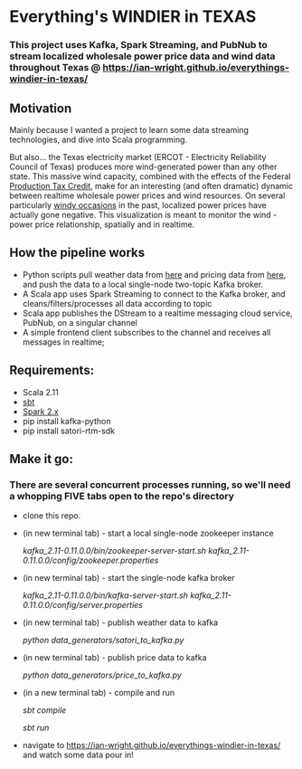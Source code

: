 # Everything's WINDIER in TEXAS
### This project uses Kafka, Spark Streaming, and PubNub to stream localized wholesale power price data and wind data throughout Texas @ https://ian-wright.github.io/everythings-windier-in-texas/ 

## Motivation
Mainly because I wanted a project to learn some data streaming technologies, and dive into Scala programming. 

But also... the Texas electricity market (ERCOT - Electricity Reliability Council of Texas) produces more wind-generated power than any other state. This massive wind capacity, combined with the effects of the Federal [Production Tax Credit](https://energy.gov/savings/renewable-electricity-production-tax-credit-ptc), make for an interesting (and often dramatic) dynamic between realtime wholesale power prices and wind resources. On several particularly [windy occasions](https://cleantechnica.com/2015/10/01/texas-electricity-prices-going-negative/) in the past, localized power prices have actually gone negative. This visualization is meant to monitor the wind - power price relationship, spatially and in realtime.

## How the pipeline works
+ Python scripts pull weather data from [here](https://www.satori.com/channels/METAR-AWC-US) and pricing data from [here](http://www.ercot.com/content/cdr/contours/rtmLmp.html), and push the data to a local single-node two-topic Kafka broker.
+ A Scala app uses Spark Streaming to connect to the Kafka broker, and cleans/filters/processes all data according to topic
+ Scala app publishes the DStream to a realtime messaging cloud service, PubNub, on a singular channel
+ A simple frontend client subscribes to the channel and receives all messages in realtime; 

## Requirements:
+ Scala 2.11
+ [sbt](http://www.scala-sbt.org/download.html)
+ [Spark 2.x](https://kafka.apache.org/downloads)
+ pip install kafka-python
+ pip install satori-rtm-sdk

## Make it go:
### There are several concurrent processes running, so we'll need a whopping FIVE tabs open to the repo's directory
- clone this repo.
- (in new terminal tab) - start a local single-node zookeeper instance

  *kafka_2.11-0.11.0.0/bin/zookeeper-server-start.sh kafka_2.11-0.11.0.0/config/zookeeper.properties*
  
- (in new terminal tab) - start the single-node kafka broker

  *kafka_2.11-0.11.0.0/bin/kafka-server-start.sh kafka_2.11-0.11.0.0/config/server.properties*
  
- (in new terminal tab) - publish weather data to kafka

  *python data_generators/satori_to_kafka.py*
  
- (in new terminal tab) - publish price data to kafka

  *python data_generators/price_to_kafka.py*
  
- (in a new terminal tab) - compile and run

    *sbt compile*
    
    *sbt run*
  
- navigate to https://ian-wright.github.io/everythings-windier-in-texas/ and watch some data pour in!
